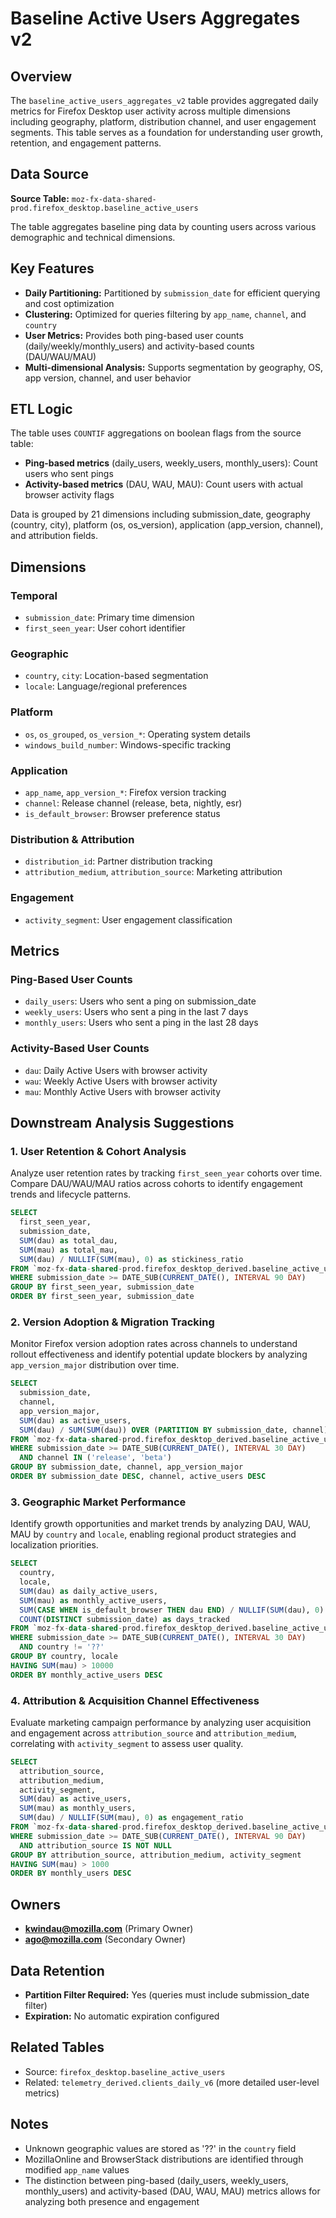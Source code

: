 # Baseline Active Users Aggregates v2

## Overview

The `baseline_active_users_aggregates_v2` table provides aggregated daily metrics for Firefox Desktop user activity across multiple dimensions including geography, platform, distribution channel, and user engagement segments. This table serves as a foundation for understanding user growth, retention, and engagement patterns.

## Data Source

**Source Table:** `moz-fx-data-shared-prod.firefox_desktop.baseline_active_users`

The table aggregates baseline ping data by counting users across various demographic and technical dimensions.

## Key Features

- **Daily Partitioning:** Partitioned by `submission_date` for efficient querying and cost optimization
- **Clustering:** Optimized for queries filtering by `app_name`, `channel`, and `country`
- **User Metrics:** Provides both ping-based user counts (daily/weekly/monthly_users) and activity-based counts (DAU/WAU/MAU)
- **Multi-dimensional Analysis:** Supports segmentation by geography, OS, app version, channel, and user behavior

## ETL Logic

The table uses `COUNTIF` aggregations on boolean flags from the source table:
- **Ping-based metrics** (daily_users, weekly_users, monthly_users): Count users who sent pings
- **Activity-based metrics** (DAU, WAU, MAU): Count users with actual browser activity flags

Data is grouped by 21 dimensions including submission_date, geography (country, city), platform (os, os_version), application (app_version, channel), and attribution fields.

## Dimensions

### Temporal
- `submission_date`: Primary time dimension
- `first_seen_year`: User cohort identifier

### Geographic
- `country`, `city`: Location-based segmentation
- `locale`: Language/regional preferences

### Platform
- `os`, `os_grouped`, `os_version_*`: Operating system details
- `windows_build_number`: Windows-specific tracking

### Application
- `app_name`, `app_version_*`: Firefox version tracking
- `channel`: Release channel (release, beta, nightly, esr)
- `is_default_browser`: Browser preference status

### Distribution & Attribution
- `distribution_id`: Partner distribution tracking
- `attribution_medium`, `attribution_source`: Marketing attribution

### Engagement
- `activity_segment`: User engagement classification

## Metrics

### Ping-Based User Counts
- `daily_users`: Users who sent a ping on submission_date
- `weekly_users`: Users who sent a ping in the last 7 days
- `monthly_users`: Users who sent a ping in the last 28 days

### Activity-Based User Counts
- `dau`: Daily Active Users with browser activity
- `wau`: Weekly Active Users with browser activity
- `mau`: Monthly Active Users with browser activity

## Downstream Analysis Suggestions

### 1. User Retention & Cohort Analysis
Analyze user retention rates by tracking `first_seen_year` cohorts over time. Compare DAU/WAU/MAU ratios across cohorts to identify engagement trends and lifecycle patterns.

```sql
SELECT 
  first_seen_year,
  submission_date,
  SUM(dau) as total_dau,
  SUM(mau) as total_mau,
  SUM(dau) / NULLIF(SUM(mau), 0) as stickiness_ratio
FROM `moz-fx-data-shared-prod.firefox_desktop_derived.baseline_active_users_aggregates_v2`
WHERE submission_date >= DATE_SUB(CURRENT_DATE(), INTERVAL 90 DAY)
GROUP BY first_seen_year, submission_date
ORDER BY first_seen_year, submission_date
```

### 2. Version Adoption & Migration Tracking
Monitor Firefox version adoption rates across channels to understand rollout effectiveness and identify potential update blockers by analyzing `app_version_major` distribution over time.

```sql
SELECT 
  submission_date,
  channel,
  app_version_major,
  SUM(dau) as active_users,
  SUM(dau) / SUM(SUM(dau)) OVER (PARTITION BY submission_date, channel) as market_share
FROM `moz-fx-data-shared-prod.firefox_desktop_derived.baseline_active_users_aggregates_v2`
WHERE submission_date >= DATE_SUB(CURRENT_DATE(), INTERVAL 30 DAY)
  AND channel IN ('release', 'beta')
GROUP BY submission_date, channel, app_version_major
ORDER BY submission_date DESC, channel, active_users DESC
```

### 3. Geographic Market Performance
Identify growth opportunities and market trends by analyzing DAU, WAU, MAU by `country` and `locale`, enabling regional product strategies and localization priorities.

```sql
SELECT 
  country,
  locale,
  SUM(dau) as daily_active_users,
  SUM(mau) as monthly_active_users,
  SUM(CASE WHEN is_default_browser THEN dau END) / NULLIF(SUM(dau), 0) as default_browser_rate,
  COUNT(DISTINCT submission_date) as days_tracked
FROM `moz-fx-data-shared-prod.firefox_desktop_derived.baseline_active_users_aggregates_v2`
WHERE submission_date >= DATE_SUB(CURRENT_DATE(), INTERVAL 30 DAY)
  AND country != '??'
GROUP BY country, locale
HAVING SUM(mau) > 10000
ORDER BY monthly_active_users DESC
```

### 4. Attribution & Acquisition Channel Effectiveness
Evaluate marketing campaign performance by analyzing user acquisition and engagement across `attribution_source` and `attribution_medium`, correlating with `activity_segment` to assess user quality.

```sql
SELECT 
  attribution_source,
  attribution_medium,
  activity_segment,
  SUM(dau) as active_users,
  SUM(mau) as monthly_users,
  SUM(dau) / NULLIF(SUM(mau), 0) as engagement_ratio
FROM `moz-fx-data-shared-prod.firefox_desktop_derived.baseline_active_users_aggregates_v2`
WHERE submission_date >= DATE_SUB(CURRENT_DATE(), INTERVAL 90 DAY)
  AND attribution_source IS NOT NULL
GROUP BY attribution_source, attribution_medium, activity_segment
HAVING SUM(mau) > 1000
ORDER BY monthly_users DESC
```

## Owners

- **kwindau@mozilla.com** (Primary Owner)
- **ago@mozilla.com** (Secondary Owner)

## Data Retention

- **Partition Filter Required:** Yes (queries must include submission_date filter)
- **Expiration:** No automatic expiration configured

## Related Tables

- Source: `firefox_desktop.baseline_active_users`
- Related: `telemetry_derived.clients_daily_v6` (more detailed user-level metrics)

## Notes

- Unknown geographic values are stored as '??' in the `country` field
- MozillaOnline and BrowserStack distributions are identified through modified `app_name` values
- The distinction between ping-based (daily_users, weekly_users, monthly_users) and activity-based (DAU, WAU, MAU) metrics allows for analyzing both presence and engagement
